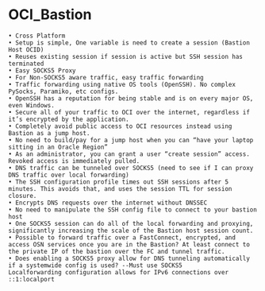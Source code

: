 # OCI_Bastion

	• Cross Platform
	• Setup is simple, One variable is need to create a session (Bastion Host OCID)
	• Reuses existing session if session is active but SSH session has terminated
	• Easy SOCKS5 Proxy
	• For Non-SOCKS5 aware traffic, easy traffic forwarding
	• Traffic forwarding using native OS tools (OpenSSH). No complex PySocks, Paramiko, etc configs. 
	• OpenSSH has a reputation for being stable and is on every major OS, even Windows. 
	• Secure all of your traffic to OCI over the internet, regardless if it’s encrypted by the application. 
	• Completely avoid public access to OCI resources instead using Bastion as a jump host. 
	• No need to build/pay for a jump host when you can “have your laptop sitting in an Oracle Region”
	• As an administrator, you can grant a user “create session” access. Revoked access is immediately pulled. 
	• DNS traffic can be tunneled over SOCKS5 (need to see if I can proxy DNS traffic over local forwarding)
	• The SSH configuration profile times out SSH sessions after 5 minutes. This avoids that, and uses the session TTL for session closure.
	• Encrypts DNS requests over the internet without DNSSEC
	• No need to manipulate the SSH config file to connect to your bastion host
	• One SOCKS5 session can do all of the local forwarding and proxying, significantly increasing the scale of the Bastion host session count. 
	• Possible to forward traffic over a FastConnect, encrypted, and access OSN services once you are in the Bastion? At least connect to the private IP of the bastion over the FC and tunnel traffic. 
	• Does enabling a SOCKS5 proxy allow for DNS tunneling automatically if a systemwide config is used? --Must use SOCKS5
    Localforwarding configuration allows for IPv6 connections over ::1:localport
